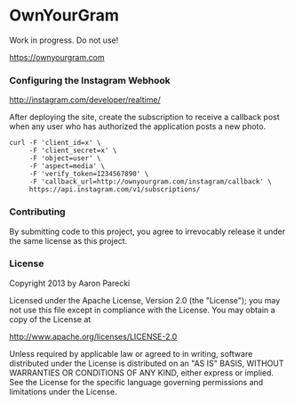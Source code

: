 OwnYourGram
===========

Work in progress. Do not use!

https://ownyourgram.com


### Configuring the Instagram Webhook

http://instagram.com/developer/realtime/

After deploying the site, create the subscription to receive a callback post when
any user who has authorized the application posts a new photo.

```
curl -F 'client_id=x' \
     -F 'client_secret=x' \
     -F 'object=user' \
     -F 'aspect=media' \
     -F 'verify_token=1234567890' \
     -F 'callback_url=http://ownyourgram.com/instagram/callback' \
     https://api.instagram.com/v1/subscriptions/
```



### Contributing

By submitting code to this project, you agree to irrevocably release it under the same license as this project.


### License

Copyright 2013 by Aaron Parecki

Licensed under the Apache License, Version 2.0 (the "License");
you may not use this file except in compliance with the License.
You may obtain a copy of the License at

http://www.apache.org/licenses/LICENSE-2.0

Unless required by applicable law or agreed to in writing, software
distributed under the License is distributed on an "AS IS" BASIS,
WITHOUT WARRANTIES OR CONDITIONS OF ANY KIND, either express or implied.
See the License for the specific language governing permissions and
limitations under the License.

